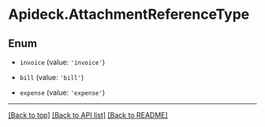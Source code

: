 # Apideck.AttachmentReferenceType

## Enum


* `invoice` (value: `'invoice'`)

* `bill` (value: `'bill'`)

* `expense` (value: `'expense'`)


---

[[Back to top]](#) [[Back to API list]](../../../../README.md#documentation-for-api-endpoints) [[Back to README]](../../../../README.md)


